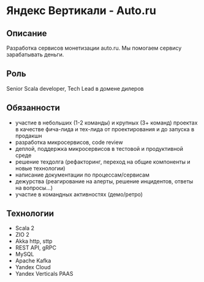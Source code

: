 # Яндекс Вертикали - Auto.ru

## Описание
Разработка сервисов монетизации auto.ru. Мы помогаем сервису зарабатывать деньги.

## Роль
Senior Scala developer, Tech Lead в домене дилеров

## Обязанности
* участие в небольших (1-2 команды) и крупных (3+ команд) проектах в качестве фича-лида и тех-лида от проектирования и до запуска в продакшн
* разработка микросервисов, code review
* деплой, поддержка микросервисов в тестовой и продуктивной среде
* решение техдолга (рефакторинг, переход на общие компоненты и новые технологии)
* написание документации по процессам/сервисам
* дежурства (реагирование на алерты, решение инцидентов, ответы на вопросы...)
* участие в командных активностях (демо/ретро)

## Технологии
* Scala 2
* ZIO 2
* Akka http, sttp
* REST API, gRPC
* MySQL
* Apache Kafka
* Yandex Cloud
* Yandex Verticals PAAS
